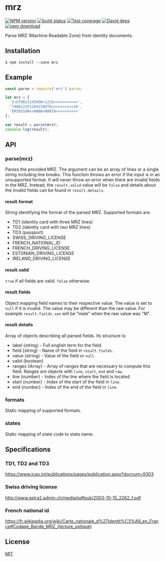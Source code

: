 # mrz

[![NPM version][npm-image]][npm-url]
[![build status][travis-image]][travis-url]
[![Test coverage][coveralls-image]][coveralls-url]
[![David deps][david-image]][david-url]
[![npm download][download-image]][download-url]

Parse MRZ (Machine Readable Zone) from identity documents.

## Installation

`$ npm install --save mrz`

## Example

```js
const parse = require('mrz').parse;

let mrz = [
  'I<UTOD23145890<1233<<<<<<<<<<<',
  '7408122F1204159UTO<<<<<<<<<<<6',
  'ERIKSSON<<ANNA<MARIA<<<<<<<<<<'
];

var result = parse(mrz);
console.log(result);
```

## API

### parse(mrz)

Parses the provided MRZ. The argument can be an array of lines or a single string
including line breaks. This function throws an error if the input is in an
unsupported format. It will never throw an error when there are invalid fields
in the MRZ. Instead, the `result.valid` value will be `false` and
details about the invalid fields can be found in `result.details`.

#### result.format

String identifying the format of the parsed MRZ. Supported formats are:

* TD1 (identity card with three MRZ lines)
* TD2 (identity card with two MRZ lines)
* TD3 (passport)
* SWISS_DRIVING_LICENSE
* FRENCH_NATIONAL_ID
* FRENCH_DRIVING_LICENSE
* ESTONIAN_DRIVING_LICENSE
* IRELAND_DRIVING_LICENSE

#### result.valid

`true` if all fields are valid. `false` otherwise.

#### result.fields

Object mapping field names to their respective value. The value is set to `null`
if it is invalid. The value may be different than the raw value. For example
`result.fields.sex` will be "male" when the raw value was "M".

#### result.details

Array of objects describing all parsed fields. Its structure is:

* label {string} - Full english term for the field.
* field {string} - Name of the field in `result.fields`.
* value {string} - Value of the field or `null`.
* valid {boolean}
* ranges {Array} - Array of ranges that are necessary to compute this field.
  Ranges are objects with `line`, `start`, `end` and `raw`.
* line {number} - Index of the line where the field is located.
* start {number} - Index of the start of the field in `line`.
* end {number} - Index of the end of the field in `line`.

### formats

Static mapping of supported formats.

### states

Static mapping of state code to state name.

## Specifications

### TD1, TD2 and TD3

https://www.icao.int/publications/pages/publication.aspx?docnum=9303

### Swiss driving license

http://www.astra2.admin.ch/media/pdfpub/2003-10-15_2262_f.pdf

### French national id

https://fr.wikipedia.org/wiki/Carte_nationale_d%27identit%C3%A9_en_France#Codage_Bande_MRZ_(lecture_optique)

## License

[MIT](./LICENSE)

[npm-image]: https://img.shields.io/npm/v/mrz.svg?style=flat-square
[npm-url]: https://npmjs.org/package/mrz
[travis-image]: https://img.shields.io/travis/cheminfo-js/mrz/master.svg?style=flat-square
[travis-url]: https://travis-ci.org/cheminfo-js/mrz
[coveralls-image]: https://img.shields.io/coveralls/cheminfo-js/mrz.svg?style=flat-square
[coveralls-url]: https://coveralls.io/github/cheminfo-js/mrz
[david-image]: https://img.shields.io/david/cheminfo-js/mrz.svg?style=flat-square
[david-url]: https://david-dm.org/cheminfo-js/mrz
[download-image]: https://img.shields.io/npm/dm/mrz.svg?style=flat-square
[download-url]: https://npmjs.org/package/mrz
